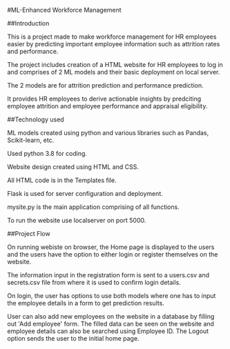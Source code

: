 #ML-Enhanced Workforce Management


##Introduction


This is a project made to make workforce management for HR employees easier by predicting important employee information such as attrition rates and performance.

The project includes creation of a HTML website for HR employees to log in and comprises of  2 ML models and their basic deployment on local server.

The 2 models are for attrition prediction and performance prediction.

It provides HR employees to derive actionable insights by predciting employee attrition and employee performance and appraisal eligibility.


##Technology used


ML models created using python and various libraries such as Pandas, Scikit-learn, etc.

Used python 3.8 for coding.

Website design created using HTML and CSS.

All HTML code is in the Templates file. 

Flask is used for server configuration and deployment.

mysite.py is the main application comprising of all functions.

To run the website use localserver on port 5000.


##Project Flow


On running webiste on browser, the Home page is displayed to the users and the users have the option to either login or register themselves on the website.

The information input in the registration form is sent to a users.csv and secrets.csv file from where it is used to confirm login details.

On login, the user has options to use both models where one has to input the employee details in a form to get prediction results.

User can also add new employees on the website in a database by filling out 'Add employee' form. The filled data can be seen on the website and employee details can also be searched using Employee ID.
The Logout option sends the user to the initial home page.
